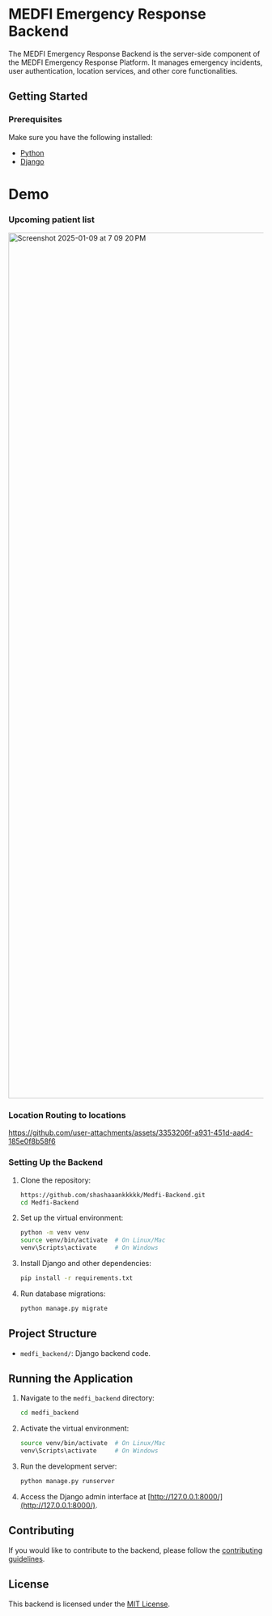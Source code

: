 # MEDFI Emergency Response Backend

The MEDFI Emergency Response Backend is the server-side component of the MEDFI Emergency Response Platform. It manages emergency incidents, user authentication, location services, and other core functionalities.

## Getting Started

### Prerequisites

Make sure you have the following installed:

- [Python](https://www.python.org/downloads/)
- [Django](https://www.djangoproject.com/)

# Demo
### Upcoming patient list
<img width="1710" alt="Screenshot 2025-01-09 at 7 09 20 PM" src="https://github.com/user-attachments/assets/81924880-cf23-47f1-9892-e566c95ac4eb" />


### Location Routing to locations
https://github.com/user-attachments/assets/3353206f-a931-451d-aad4-185e0f8b58f6


### Setting Up the Backend

1. Clone the repository:

    ```bash
    https://github.com/shashaaankkkkk/Medfi-Backend.git
    cd Medfi-Backend
    ```

2. Set up the virtual environment:

    ```bash
    python -m venv venv
    source venv/bin/activate  # On Linux/Mac
    venv\Scripts\activate     # On Windows
    ```

3. Install Django and other dependencies:

    ```bash
    pip install -r requirements.txt
    ```

4. Run database migrations:

    ```bash
    python manage.py migrate
    ```

## Project Structure

- `medfi_backend/`: Django backend code.

## Running the Application

1. Navigate to the `medfi_backend` directory:

    ```bash
    cd medfi_backend
    ```

2. Activate the virtual environment:

    ```bash
    source venv/bin/activate  # On Linux/Mac
    venv\Scripts\activate     # On Windows
    ```

3. Run the development server:

    ```bash
    python manage.py runserver
    ```

4. Access the Django admin interface at [http://127.0.0.1:8000/](http://127.0.0.1:8000/).

## Contributing

If you would like to contribute to the backend, please follow the [contributing guidelines](CONTRIBUTING.md).

## License

This backend is licensed under the [MIT License](LICENSE).

